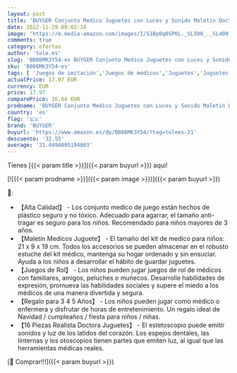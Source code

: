 ```yaml
---
layout: post
title: 'BUYGER Conjunto Medico Juguetes con Luces y Sonido Maletin Doctora Kit Enfermera Juguetes Juegos de rol Regalos de Cumpleaños de Navidad para Niña Niños Bebé 3 4 5 Años  Azul '
date: 2022-11-29 09:02:14
image: 'https://m.media-amazon.com/images/I/51Bp0q0SPKL._SL500_._SL400_.jpg'
comments: true
category: ofertas
author: 'tole.es'
slug: 'B086MK3Y54-es BUYGER Conjunto Medico Juguetes con Luces y Sonido Maletin...'
sku: 'B086MK3Y54-es'
tags: [ 'Juegos de imitación','Juegos de médicos','Juguetes','Juguetes y juegos','bebé','buyger','🇪🇸', ]
actualPrice: 17.97 EUR
currency: EUR
price: 17.97
comparePrice: 26.64 EUR
prodname: 'BUYGER Conjunto Medico Juguetes con Luces y Sonido Maletin Doctora Kit Enfermera Juguetes Juegos de rol Regalos de Cumpleaños de Navidad para Niña Niños Bebé 3 4 5 Años  Azul '
country: 'es'
flag: '🇪🇸'
brand: 'BUYGER'
buyurl: 'https://www.amazon.es/dp/B086MK3Y54/?tag=tolees-21'
descuento: '32.55'
average: '21.4494805194803'
---
```


Tienes [{{< param title >}}]({{< param buyurl >}}) aqui!

[![{{< param prodname >}}]({{< param image >}})]({{< param buyurl >}})

🔎:

- 【Alta Calidad】 - Los conjunto medico de juego están hechos de plástico seguro y no tóxico. Adecuado para agarrar, el tamaño anti-tragar es seguro para los niños. Recomendado para niños mayores de 3 años.
- 【Maletin Medicos Juguete】 - El tamaño del kit de medico para niños: 21 x 9 x 19 cm. Todos los accesorios se pueden almacenar en el robusto estuche del kit médico, mantenga su hogar ordenado y sin ensuciar. Ayuda a los niños a desarrollar el hábito de guardar juguetes.
- 【Juegos de Rol】 - Los niños pueden jugar juegos de rol de médicos con familiares, amigos, peluches o muñecos. Desarrolle habilidades de expresión, promueva las habilidades sociales y supere el miedo a los médicos de una manera divertida y segura.
- 【Regalo para 3 4 5 Años】 - Los niños pueden jugar como médico o enfermera y disfrutar de horas de entretenimiento. Un regalo ideal de Navidad / cumpleaños / fiesta para niños / niñas.
- 【16 Piezas Realista Doctora Juguetes】 - El estetoscopio puede emitir sonidos y luz de los latidos del corazón. Los espejos dentales, las linternas y los otoscopios tienen partes que emiten luz, al igual que las herramientas médicas reales.

[🛒 Comprar!!!]({{< param buyurl >}})
